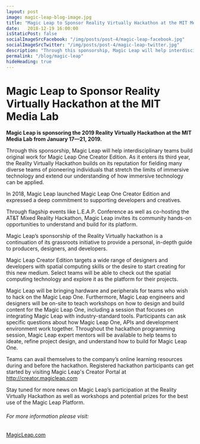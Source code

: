 ```yaml
---
layout: post
image: magic-leap-blog-image.jpg
title: "Magic Leap to Sponsor Reality Virtually Hackathon at the MIT Media Lab"
date:   2018-12-19 16:00:00
isStaticPost: false
socialImageSrcFacebook: "/img/posts/post-4/magic-leap-facebook.jpg"
socialImageSrcTwitter: "/img/posts/post-4/magic-leap-twitter.jpg"
description: "Through this sponsorship, Magic Leap will help interdisciplinary teams build original work for Magic Leap One Creator Edition."
permalink: "/blog/magic-leap"
hideHeading: true
---
```


# Magic Leap to Sponsor Reality Virtually Hackathon at the MIT Media Lab

**Magic Leap is sponsoring the 2019 Reality Virtually Hackathon at the MIT Media Lab from January 17—21, 2019.**

Through this sponsorship, Magic Leap will help interdisciplinary teams build original work for Magic Leap One Creator Edition. As it enters its third year, the Reality Virtually Hackathon builds on its reputation for fielding many diverse teams of pioneering individuals that stretch the limits of immersive technology and extend our understanding of how immersive technology can be applied.

In 2018, Magic Leap launched Magic Leap One Creator Edition and expressed a deep commitment to supporting developers and creatives. 

Through flagship events like L.E.A.P. Conference as well as co-hosting the AT&T Mixed Reality Hackathon, Magic Leap invites its community hands-on opportunities to understand and build for its platform.

Magic Leap’s sponsorship of the Reality Virtually hackathon is a continuation of its grassroots initiative to provide a personal, in-depth guide to producers, designers, and developers.  

Magic Leap Creator Edition targets a wide range of designers and developers with spatial computing skills or the desire to start creating for this new medium. Select teams will be able to check out the spatial computing technology and explore it as the platform for their projects. 

Magic Leap will be bringing hardware and peripherals for teams who wish to hack on the Magic Leap One. Furthermore, Magic Leap engineers and designers will be on-site to teach workshops on how to design and build content for the Magic Leap One, including a session that focuses on integrating Magic Leap with industry-standard tools. Participants can ask specific questions about how Magic Leap One, APIs and development environment work together. Throughout the hackathon programming session, Magic Leap expert mentors will be available to help teams to ideate, refine project design, and understand how to build for Magic Leap One. 

Teams can avail themselves to the company’s online learning resources during and before the hackathon. Registered hackathon participants can get started by visiting Magic Leap's Creator Portal at http://creator.magicleap.com

Stay tuned for more news on Magic Leap’s participation at the Reality Virtually Hackathon as well as workshops and potential prizes for the best use of the Magic Leap Platform.
 


###### For more information please visit: 
[MagicLeap.com](https://www.magicleap.com/)
